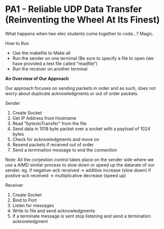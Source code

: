 # PA1 - Reliable UDP Data Transfer (Reinventing the Wheel At Its Finest)
What happens when two elec students come together to code...? Magic. 

How to Run 
 - Use the makefile to Make all
 - Run the sender on one terminal (Be sure to specify a file to open (we have provided a test file called "readfile")
 - Run the receiver on another terminal

**An Overview of Our Approach**

Our approach focuses on sending packets in order and as such, does not worry about duplicate acknowledgments or out of order packets. 

Sender 
1. Create Socket 
2. Get IP Address from Hostname
3. Read "bytestoTransfer" from the file
4. Send data in 1018 byte packet over a socket with a payload of 1024 bytes
5. Check for acknowledgments and move on
6. Resend packets if received out of order
7. Send a termination message to end the connection

Note: All the conjestion control takes place on the sender side where we use a AIMD similar process to slow down or speed up the datarate of our sender. 
eg. if negative-ack received -> additive increase (slow down)
    if postive-ack received  -> multiplicative decrease (speed up)

Receiver 
1. Create Socket
2. Bind to Port
3. Listen for messages
4. Write to file and send acknowledgments  
5. If a terminate message is sent stop listening and send a termination acknowledgment 
